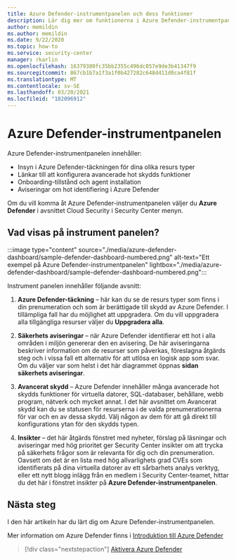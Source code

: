 ```yaml
---
title: Azure Defender-instrumentpanelen och dess funktioner
description: Lär dig mer om funktionerna i Azure Defender-instrumentpanelen.
author: memildin
ms.author: memildin
ms.date: 9/22/2020
ms.topic: how-to
ms.service: security-center
manager: rkarlin
ms.openlocfilehash: 16379380fc35bb2355c496dc857e9de3b41347f9
ms.sourcegitcommit: 867cb1b7a1f3a1f0b427282c648d411d0ca4f81f
ms.translationtype: MT
ms.contentlocale: sv-SE
ms.lasthandoff: 03/20/2021
ms.locfileid: "102096912"
---
```

# <a name="the-azure-defender-dashboard"></a>Azure Defender-instrumentpanelen

Azure Defender-instrumentpanelen innehåller:

- Insyn i Azure Defender-täckningen för dina olika resurs typer
- Länkar till att konfigurera avancerade hot skydds funktioner
- Onboarding-tillstånd och agent installation
- Aviseringar om hot identifiering i Azure Defender 

Om du vill komma åt Azure Defender-instrumentpanelen väljer du **Azure Defender** i avsnittet Cloud Security i Security Center menyn.

## <a name="whats-shown-on-the-dashboard"></a>Vad visas på instrument panelen?

:::image type="content" source="./media/azure-defender-dashboard/sample-defender-dashboard-numbered.png" alt-text="Ett exempel på Azure Defender-instrumentpanelen" lightbox="./media/azure-defender-dashboard/sample-defender-dashboard-numbered.png":::

Instrument panelen innehåller följande avsnitt:

1. **Azure Defender-täckning** – här kan du se de resurs typer som finns i din prenumeration och som är berättigade till skydd av Azure Defender. I tillämpliga fall har du möjlighet att uppgradera. Om du vill uppgradera alla tillgängliga resurser väljer du **Uppgradera alla**.

2. **Säkerhets aviseringar** – när Azure Defender identifierar ett hot i alla områden i miljön genererar den en avisering. De här aviseringarna beskriver information om de resurser som påverkas, föreslagna åtgärds steg och i vissa fall ett alternativ för att utlösa en logisk app som svar. Om du väljer var som helst i det här diagrammet öppnas **sidan säkerhets aviseringar**.

3. **Avancerat skydd** – Azure Defender innehåller många avancerade hot skydds funktioner för virtuella datorer, SQL-databaser, behållare, webb program, nätverk och mycket annat. I det här avsnittet om Avancerat skydd kan du se statusen för resurserna i de valda prenumerationerna för var och en av dessa skydd. Välj någon av dem för att gå direkt till konfigurations ytan för den skydds typen.

4. **Insikter** – det här åtgärds fönstret med nyheter, förslag på läsningar och aviseringar med hög prioritet ger Security Center insikter om att trycka på säkerhets frågor som är relevanta för dig och din prenumeration. Oavsett om det är en lista med hög allvarlighets grad CVEs som identifierats på dina virtuella datorer av ett sårbarhets analys verktyg, eller ett nytt blogg inlägg från en medlem i Security Center-teamet, hittar du det här i fönstret insikter på **Azure Defender-instrumentpanelen**.




## <a name="next-steps"></a>Nästa steg

I den här artikeln har du lärt dig om Azure Defender-instrumentpanelen. 

Mer information om Azure Defender finns i [Introduktion till Azure Defender](azure-defender.md)

> [!div class="nextstepaction"]
> [Aktivera Azure Defender](enable-azure-defender.md)